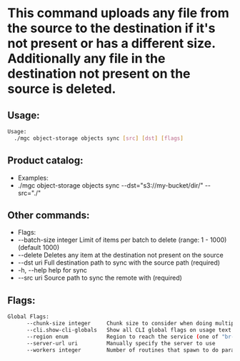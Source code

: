 # This command uploads any file from the source to the destination if it's not present or has a different size. Additionally any file in the destination not present on the source is deleted.

## Usage:
```bash
Usage:
  ./mgc object-storage objects sync [src] [dst] [flags]
```

## Product catalog:
- Examples:
- ./mgc object-storage objects sync --dst="s3://my-bucket/dir/" --src="./"

## Other commands:
- Flags:
- --batch-size integer   Limit of items per batch to delete (range: 1 - 1000) (default 1000)
- --delete               Deletes any item at the destination not present on the source
- --dst uri              Full destination path to sync with the source path (required)
- -h, --help                 help for sync
- --src uri              Source path to sync the remote with (required)

## Flags:
```bash
Global Flags:
      --chunk-size integer     Chunk size to consider when doing multipart requests. Specified in Mb (range: 8 - 5120) (default 8)
      --cli.show-cli-globals   Show all CLI global flags on usage text
      --region enum            Region to reach the service (one of "br-mgl1", "br-ne1" or "br-se1") (default "br-ne1")
      --server-url uri         Manually specify the server to use
      --workers integer        Number of routines that spawn to do parallel operations within object_storage (min: 1) (default 5)
```

